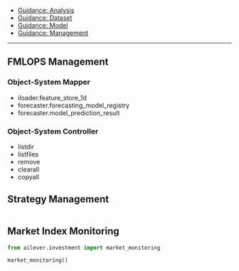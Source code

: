 - [Guidance: Analysis](https://github.com/ailever/ailever/blob/master/ailever/investment/guidance_analysis.md)
- [Guidance: Dataset](https://github.com/ailever/ailever/blob/master/ailever/investment/guidance_dataset.md)
- [Guidance: Model](https://github.com/ailever/ailever/blob/master/ailever/investment/guidance_model.md)
- [Guidance: Management](https://github.com/ailever/ailever/blob/master/ailever/investment/guidance_management.md)

---

## FMLOPS Management
### Object-System Mapper
- iloader.feature_store_1d
- forecaster.forecasting_model_registry
- forecaster.model_prediction_result


### Object-System Controller
- listdir
- listfiles
- remove
- clearall
- copyall

## Strategy Management
```python
```

## Market Index Monitoring

```python
from ailever.investment import market_monitoring

market_monitoring()
```
